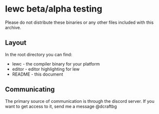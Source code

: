 # lewc beta/alpha testing

Please do not distribute these binaries or any other files included with this archive. 

## Layout

In the root directory you can find:
- lewc   - the compiler binary for your platform
- editor - editor highlighting for lew
- README - this document

## Communicating

The primary source of communication is through the discord server. If you want to get access to it, send me a message @dcraftbg

